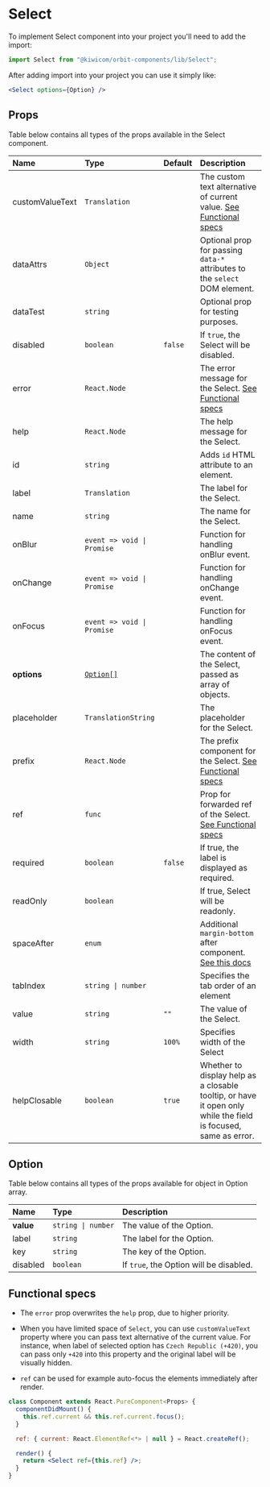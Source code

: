 # Select

To implement Select component into your project you'll need to add the import:

```jsx
import Select from "@kiwicom/orbit-components/lib/Select";
```

After adding import into your project you can use it simply like:

```jsx
<Select options={Option} />
```

## Props

Table below contains all types of the props available in the Select component.

| Name            | Type                       | Default | Description                                                                                                                                                    |
| :-------------- | :------------------------- | :------ | :------------------------------------------------------------------------------------------------------------------------------------------------------------- |
| customValueText | `Translation`              |         | The custom text alternative of current value. [See Functional specs](#functional-specs)                                                                        |
| dataAttrs       | `Object`                   |         | Optional prop for passing `data-*` attributes to the `select` DOM element.                                                                                     |
| dataTest        | `string`                   |         | Optional prop for testing purposes.                                                                                                                            |
| disabled        | `boolean`                  | `false` | If `true`, the Select will be disabled.                                                                                                                        |
| error           | `React.Node`               |         | The error message for the Select. [See Functional specs](#functional-specs)                                                                                    |
| help            | `React.Node`               |         | The help message for the Select.                                                                                                                               |
| id              | `string`                   |         | Adds `id` HTML attribute to an element.                                                                                                                        |
| label           | `Translation`              |         | The label for the Select.                                                                                                                                      |
| name            | `string`                   |         | The name for the Select.                                                                                                                                       |
| onBlur          | `event => void \| Promise` |         | Function for handling onBlur event.                                                                                                                            |
| onChange        | `event => void \| Promise` |         | Function for handling onChange event.                                                                                                                          |
| onFocus         | `event => void \| Promise` |         | Function for handling onFocus event.                                                                                                                           |
| **options**     | [`Option[]`](#option)      |         | The content of the Select, passed as array of objects.                                                                                                         |
| placeholder     | `TranslationString`        |         | The placeholder for the Select.                                                                                                                                |
| prefix          | `React.Node`               |         | The prefix component for the Select. [See Functional specs](#functional-specs)                                                                                 |
| ref             | `func`                     |         | Prop for forwarded ref of the Select. [See Functional specs](#functional-specs)                                                                                |
| required        | `boolean`                  | `false` | If true, the label is displayed as required.                                                                                                                   |
| readOnly        | `boolean`                  |         | If true, Select will be readonly.                                                                                                                              |
| spaceAfter      | `enum`                     |         | Additional `margin-bottom` after component. [See this docs](https://github.com/kiwicom/orbit/tree/master/packages/orbit-components/src/common/getSpacingToken) |
| tabIndex        | `string \| number`         |         | Specifies the tab order of an element                                                                                                                          |
| value           | `string`                   | `""`    | The value of the Select.                                                                                                                                       |
| width           | `string`                   | `100%`  | Specifies width of the Select                                                                                                                                  |
| helpClosable    | `boolean`                  | `true`  | Whether to display help as a closable tooltip, or have it open only while the field is focused, same as error.                                                 |

## Option

Table below contains all types of the props available for object in Option array.

| Name      | Type               | Description                             |
| :-------- | :----------------- | :-------------------------------------- |
| **value** | `string \| number` | The value of the Option.                |
| label     | `string`           | The label for the Option.               |
| key       | `string`           | The key of the Option.                  |
| disabled  | `boolean`          | If `true`, the Option will be disabled. |

## Functional specs

- The `error` prop overwrites the `help` prop, due to higher priority.

- When you have limited space of `Select`, you can use `customValueText` property where you can pass text alternative of the current value. For instance, when label of selected option has `Czech Republic (+420)`, you can pass only `+420` into this property and the original label will be visually hidden.

- `ref` can be used for example auto-focus the elements immediately after render.

```jsx
class Component extends React.PureComponent<Props> {
  componentDidMount() {
    this.ref.current && this.ref.current.focus();
  }

  ref: { current: React.ElementRef<*> | null } = React.createRef();

  render() {
    return <Select ref={this.ref} />;
  }
}
```

